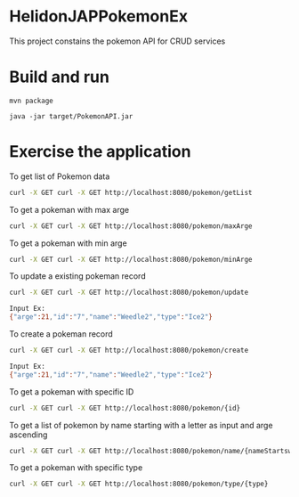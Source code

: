 # HelidonJAPPokemonEx
This project constains the pokemon API for CRUD services

# Build and run
```
mvn package

java -jar target/PokemonAPI.jar
```

# Exercise the application
To get list of Pokemon data
```sh
curl -X GET curl -X GET http://localhost:8080/pokemon/getList
```
To get a pokeman with max arge 
```sh
curl -X GET curl -X GET http://localhost:8080/pokemon/maxArge
```
To get a pokeman with min arge 
```sh
curl -X GET curl -X GET http://localhost:8080/pokemon/minArge
```
To update a existing pokeman record
```sh
curl -X GET curl -X GET http://localhost:8080/pokemon/update

Input Ex:
{"arge":21,"id":"7","name":"Weedle2","type":"Ice2"}
```
To create a pokeman record
```sh
curl -X GET curl -X GET http://localhost:8080/pokemon/create

Input Ex:
{"arge":21,"id":"7","name":"Weedle2","type":"Ice2"}
```
To get a pokeman with specific ID 
```sh
curl -X GET curl -X GET http://localhost:8080/pokemon/{id}
```
To get a list of pokemon by name starting with a letter as input and arge ascending
```sh
curl -X GET curl -X GET http://localhost:8080/pokemon/name/{nameStartswith}
```
To get a pokeman with specific type
```sh
curl -X GET curl -X GET http://localhost:8080/pokemon/type/{type}
```
